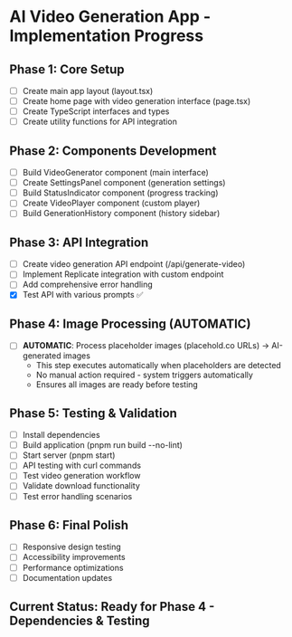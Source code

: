 # AI Video Generation App - Implementation Progress

## Phase 1: Core Setup
- [ ] Create main app layout (layout.tsx)
- [ ] Create home page with video generation interface (page.tsx)
- [ ] Create TypeScript interfaces and types
- [ ] Create utility functions for API integration

## Phase 2: Components Development
- [ ] Build VideoGenerator component (main interface)
- [ ] Create SettingsPanel component (generation settings)
- [ ] Build StatusIndicator component (progress tracking)
- [ ] Create VideoPlayer component (custom player)
- [ ] Build GenerationHistory component (history sidebar)

## Phase 3: API Integration
- [ ] Create video generation API endpoint (/api/generate-video)
- [ ] Implement Replicate integration with custom endpoint
- [ ] Add comprehensive error handling
- [x] Test API with various prompts ✅

## Phase 4: Image Processing (AUTOMATIC)
- [ ] **AUTOMATIC**: Process placeholder images (placehold.co URLs) → AI-generated images
  - This step executes automatically when placeholders are detected
  - No manual action required - system triggers automatically
  - Ensures all images are ready before testing

## Phase 5: Testing & Validation
- [ ] Install dependencies
- [ ] Build application (pnpm run build --no-lint)
- [ ] Start server (pnpm start)
- [ ] API testing with curl commands
- [ ] Test video generation workflow
- [ ] Validate download functionality
- [ ] Test error handling scenarios

## Phase 6: Final Polish
- [ ] Responsive design testing
- [ ] Accessibility improvements
- [ ] Performance optimizations
- [ ] Documentation updates

## Current Status: Ready for Phase 4 - Dependencies & Testing